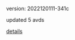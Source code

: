 version: 2022120111-341c

updated 5 avds

[details](https://github.com/0x74f917491bfa7ebfa379/ali_avd_db/blob/master/change_log/2022/12/01/11/341c.txt)